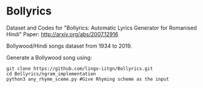 # Bollyrics
Dataset and Codes for "Bollyrics: Automatic Lyrics Generator for Romanised Hindi"
Paper: http://arxiv.org/abs/2007.12916

Bollywood/Hindi songs dataset from 1934 to 2019. 

Generate a Bollywood song using:
``` 
git clone https://github.com/lingo-iitgn/Bollyrics.git
cd Bollyrics/ngram_implementation
python3 any_rhyme_sceme.py #Give Rhyming scheme as the input
```

